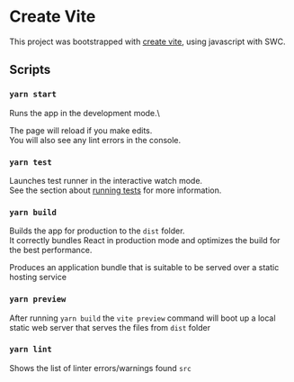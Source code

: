 # Create Vite

This project was bootstrapped with [create vite](https://vitejs.dev/guide/), using javascript with SWC.

## Scripts

### `yarn start`

Runs the app in the development mode.\

The page will reload if you make edits.\
You will also see any lint errors in the console.

### `yarn test`

Launches test runner in the interactive watch mode.\
See the section about [running tests](https://facebook.github.io/create-react-app/docs/running-tests) for more information.

### `yarn build`

Builds the app for production to the `dist` folder.\
It correctly bundles React in production mode and optimizes the build for the best performance.

Produces an application bundle that is suitable to be served over a static hosting service

### `yarn preview`

After running `yarn build` the `vite preview` command will boot up a local static web server that serves the files from `dist` folder

### `yarn lint`

Shows the list of linter errors/warnings found `src`
